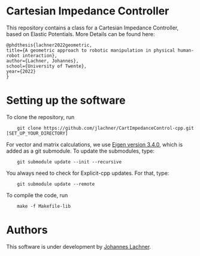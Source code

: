 # Cartesian Impedance Controller
This repository contains a class for a Cartesian Impedance Controller, based on Elastic Potentials. More Details can be found here:

    @phdthesis{lachner2022geometric,
    title={A geometric approach to robotic manipulation in physical human-robot interaction},
    author={Lachner, Johannes},
    school={University of Twente},
    year={2022}
    }

# Setting up the software 
To clone the repository, run 
```
    git clone https://github.com/jlachner/CartImpedanceControl-cpp.git [SET_UP_YOUR_DIRECTORY]
```

For vector and matrix calculations, we use [Eigen version 3.4.0](https://gitlab.com/libeigen/eigen/-/releases/3.4.0), which is added as a git submodule. To update the submodules, type:
```
    git submodule update --init --recursive
```
You always need to check for Explicit-cpp updates. For that, type:
```
    git submodule update --remote
```

To compile the code, run
```
    make -f Makefile-lib
```

# Authors
This software is under development by [Johannes Lachner](https://jlachner.github.io/).
